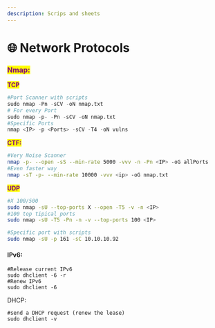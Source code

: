 ```yaml
---
description: Scrips and sheets
---
```


# 🌐 Network Protocols

### <mark style="color:purple;">**Nmap:**</mark>

<mark style="color:purple;">**TCP**</mark>

```python
#Port Scanner with scripts
sudo nmap -Pn -sCV -oN nmap.txt
# For every Port
sudo nmap -p- -Pn -sCV -oN nmap.txt
#Specific Ports
nmap <IP> -p <Ports> -sCV -T4 -oN vulns
```

<mark style="color:purple;">**CTF:**</mark>

```bash
#Very Noise Scanner
nmap -p- --open -sS --min-rate 5000 -vvv -n -Pn <IP> -oG allPorts
#Even faster way
nmap -sT -p- --min-rate 10000 -vvv <ip> -oG nmap.txt
```

<mark style="color:purple;">**UDP**</mark>

```bash
#X 100/500
sudo nmap -sU --top-ports X --open -T5 -v -n <IP>
#100 top tipical ports
sudo nmap -sU -T5 -Pn -n -v --top-ports 100 <IP>

#Specific port with scripts
sudo nmap -sU -p 161 -sC 10.10.10.92
```

#### IPv6:

```
#Release current IPv6
sudo dhclient -6 -r 
#Renew IPv6
sudo dhclient -6 
```

DHCP:

```
#send a DHCP request (renew the lease)
sudo dhclient -v
```

